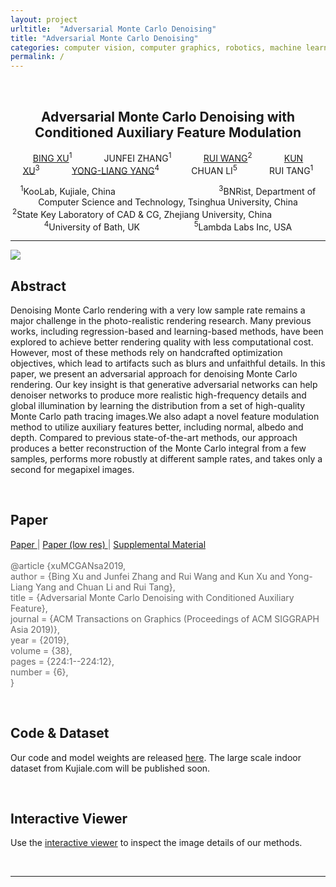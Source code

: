 ```yaml
---
layout: project
urltitle:  "Adversarial Monte Carlo Denoising"
title: "Adversarial Monte Carlo Denoising"
categories: computer vision, computer graphics, robotics, machine learning
permalink: /
---
```


<br>
<div class="row">
  <div class="col-xs-12">
    <center><h2>Adversarial Monte Carlo Denoising with Conditioned Auxiliary Feature Modulation</h2></center>
    <center><p>
      <a href="http://bingxu.tech/">BING XU</a><sup>1</sup>&nbsp;&nbsp;&nbsp;&nbsp;&nbsp;&nbsp;&nbsp;&nbsp;&nbsp;&nbsp;&nbsp;&nbsp;
      JUNFEI ZHANG<sup>1</sup>&nbsp;&nbsp;&nbsp;&nbsp;&nbsp;&nbsp;&nbsp;&nbsp;&nbsp;&nbsp;&nbsp;&nbsp;
      <a href="http://www.cad.zju.edu.cn/home/rwang/">RUI WANG</a><sup>2</sup>&nbsp;&nbsp;&nbsp;&nbsp;&nbsp;&nbsp;&nbsp;&nbsp;&nbsp;&nbsp;&nbsp;&nbsp;
      <a href="https://cg.cs.tsinghua.edu.cn/people/~kun/">KUN XU</a><sup>3</sup>&nbsp;&nbsp;&nbsp;&nbsp;&nbsp;&nbsp;&nbsp;&nbsp;&nbsp;&nbsp;&nbsp;&nbsp;
      <a href="http://www.yongliangyang.net/">YONG-LIANG YANG</a><sup>4</sup>&nbsp;&nbsp;&nbsp;&nbsp;&nbsp;&nbsp;&nbsp;&nbsp;&nbsp;&nbsp;&nbsp;&nbsp;
      CHUAN LI<sup>5</sup>&nbsp;&nbsp;&nbsp;&nbsp;&nbsp;&nbsp;&nbsp;&nbsp;&nbsp;&nbsp;&nbsp;&nbsp;
      RUI TANG<sup>1</sup>
    </p></center>
    <center><p>
      <sup>1</sup>KooLab, Kujiale, China&nbsp;&nbsp;&nbsp;&nbsp;&nbsp;&nbsp;&nbsp;&nbsp;&nbsp;&nbsp;&nbsp;&nbsp;&nbsp;&nbsp;&nbsp;&nbsp;&nbsp;&nbsp;&nbsp;&nbsp;&nbsp;&nbsp;&nbsp;&nbsp;&nbsp;&nbsp;&nbsp;&nbsp;&nbsp;&nbsp;&nbsp;&nbsp;&nbsp;&nbsp;&nbsp;&nbsp;&nbsp;&nbsp;&nbsp;&nbsp;&nbsp;
      <sup>3</sup>BNRist, Department of Computer Science and Technology, Tsinghua University, China<br />
      <sup>2</sup>State Key Laboratory of CAD & CG, Zhejiang University, China&nbsp;&nbsp;&nbsp;&nbsp;&nbsp;&nbsp;&nbsp;&nbsp;&nbsp;&nbsp;&nbsp;&nbsp;&nbsp;&nbsp;&nbsp;&nbsp;&nbsp;&nbsp;&nbsp;&nbsp;&nbsp;
      <sup>4</sup>University of Bath, UK&nbsp;&nbsp;&nbsp;&nbsp;&nbsp;&nbsp;&nbsp;&nbsp;&nbsp;&nbsp;&nbsp;&nbsp;&nbsp;&nbsp;&nbsp;&nbsp;&nbsp;&nbsp;&nbsp;&nbsp;&nbsp;
      <sup>5</sup>Lambda Labs Inc, USA
    </p></center>
  </div>
</div>


<p align="center" class="caption-small">
</p>

<hr>

<div class="row">
  <div class="col-md-12">
    <img src="{{ "/static/img/teaser.jpg" | prepend:site.baseurl }}">
  </div>
</div>


<div class="row" id="abstract">
  <div class="col-xs-12">
    <h2>Abstract</h2>
  </div>
</div>

<div class="row">
  <div class="col-xs-12">
    <p>
       Denoising Monte Carlo rendering with a very low sample rate remains a major challenge in the photo-realistic rendering research. Many previous works, including regression-based and learning-based methods, have been explored to achieve better rendering quality with less computational cost. However, most of these methods rely on handcrafted optimization objectives, which lead to artifacts such as blurs and unfaithful details. In this paper, we present an adversarial approach for denoising Monte Carlo rendering. Our key insight is that generative adversarial networks can help denoiser networks to produce more realistic high-frequency details and global illumination by learning the distribution from a set of high-quality Monte Carlo path tracing images.We also adapt a novel feature modulation method to utilize auxiliary features better, including normal, albedo and depth. Compared to previous state-of-the-art methods, our approach produces a better reconstruction of the Monte Carlo integral from a few samples, performs more robustly at different sample rates, and takes only a second for megapixel images.
    </p>
  </div>
</div><br>


<div class="row" id="paper">
  <div class="col-xs-12">
    <h2>Paper</h2>
  </div>
</div>

<div class="row">
  <div class="col-xs-12" style="margin-top: 3px; color: #666;">
    <p>
      <a href="./static/paper/xuMCGANsa2019.pdf"> Paper </a> | <a href="./static/paper/xuMCGANsa2019_lowres.pdf"> Paper (low res) </a> | <a href="https://drive.google.com/open?id=11wFRRjRTwpPKMKwt8C1VfuNJAaFeKZzO">Supplemental Material </a>
      <br>
      <br>
      @article {xuMCGANsa2019,
      <br>
      author = {Bing Xu and Junfei Zhang and Rui Wang and Kun Xu and Yong-Liang Yang and Chuan Li and Rui Tang},
      <br>
      title = {Adversarial Monte Carlo Denoising with Conditioned Auxiliary Feature},
      <br>
      journal = {ACM Transactions on Graphics (Proceedings of ACM SIGGRAPH Asia 2019)},
      <br>
      year = {2019},
      <br>
      volume = {38},
      <br>
      pages = {224:1--224:12},
      <br>
      number = {6},
      <br>
      }
    </p>
  </div>
</div><br>

<div class="row" id="download">
  <div class="col-xs-12">
    <h2>Code & Dataset</h2>
  </div>
</div>

<div class="row">
  <div class="col-xs-12">
    <p>
      Our code and model weights are released <a href="https://github.com/mcdenoising/AdvMCDenoise">here</a>. The large scale indoor dataset from Kujiale.com will be published soon.
    </p>
  </div>
</div><br>

<div class="row" id="viewer">
  <div class="col-xs-12">
    <h2>Interactive Viewer</h2>
  </div>
</div>

<div class="row">
  <div class="col-xs-12">
    <p>
      Use the <a href="interactive_viewer/viewer.html">interactive viewer</a> to inspect the image details of our methods.
    </p>
  </div>
</div><br>


<!-- <div class="row" id="license">
  <div class="col-xs-12">
    <h2>License</h2>
  </div>
</div>

<div class="row">
  <div class="col-xs-12">
    <p>
      The data is released under the <a href="https://drive.google.com/open?id=13ZwWpU_557ZQccwOUJ8H5lvXD7MeZFMa">Structured3D Terms of Use</a>, and the <a href="https://github.com/bertjiazheng/Structured3D">code</a> is released under the MIT license.
    </p>
  </div>
</div><br>

<div class="row" id="people">
  <div class="col-xs-12">
    <h2>People</h2>
  </div>
</div>

<div class="row">
  <div class="col-md-2 col-sm-3 col-xs-6">
    <a href="https://bertjiazheng.github.io/">
      <img class="people-pic" src="{{ "/static/img/people/jia.jpg" | prepend:site.baseurl }}">
    </a>
    <div class="people-name">
      <a href="https://bertjiazheng.github.io/">
        Jia Zheng
      </a>
      <h6>ShanghaiTech University</h6>
    </div>
  </div>

  <div class="col-md-2 col-sm-3 col-xs-6">
    <img class="people-pic" src="{{ "/static/img/people/ahui.png" | prepend:site.baseurl }}">
    <div class="people-name">
      Junfei Zhang
      <h6>Kujiale.com</h6>
    </div>
  </div>

  <div class="col-md-2 col-sm-3 col-xs-6">
    <a href="https://www.linkedin.com/in/jing-li-253b26139/?originalSubdomain=cn">
      <img class="people-pic" src="{{ "/static/img/people/jing.jpg" | prepend:site.baseurl }}">
    </a>
    <div class="people-name">
      <a href="https://www.linkedin.com/in/jing-li-253b26139/?originalSubdomain=cn">
        Jing Li
      </a>
      <h6>ShanghaiTech University</h6>
    </div>
  </div>

  <div class="col-md-2 col-sm-3 col-xs-6">
    <img class="people-pic" src="{{ "/static/img/people/ati.jpg" | prepend:site.baseurl }}">
    <div class="people-name">
      Rui Tang
      <h6>Kujiale.com</h6>
    </div>
  </div>

  <div class="col-md-2 col-sm-3 col-xs-6">
    <a href="http://sist.shanghaitech.edu.cn/sist_en/2018/0820/c3846a31775/page.htm">
      <img class="people-pic" src="{{ "/static/img/people/shenghua.jpg" | prepend:site.baseurl }}">
    </a>
    <div class="people-name">
      <a href="http://sist.shanghaitech.edu.cn/sist_en/2018/0820/c3846a31775/page.htm">Shenghua Gao</a>
      <h6>ShanghaiTech University</h6>
    </div>
  </div>

  <div class="col-md-2 col-sm-3 col-xs-6">
    <a href="https://faculty.ist.psu.edu/zzhou/">
      <img class="people-pic" src="{{ "/static/img/people/zihan.jpg" | prepend:site.baseurl }}">
    </a>
    <div class="people-name">
      <a href="https://faculty.ist.psu.edu/zzhou/">Zihan Zhou</a>
      <h6>Penn State University</h6>
    </div>
  </div>
</div><br>

<div class="row">
  <div class="col-xs-12">
    <h2>Acknowledgements</h2>
  </div>
</div>

<div class="row">
  <div class="col-xs-12">
    <p>
      We would like to thank <a href="https://Kujiale.com">Kujiale.com</a> for providing the database of house designs and the rendering engine.
    </p>
  </div>
</div><br> -->

<hr>
